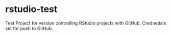 # rstudio-test
Test Project for version controlling RStudio projects with GitHub.
Crednetials set for push to GitHub.